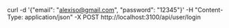 curl -d '{"email": "alexiso@gmail.com", "password": "12345"}' -H "Content-Type: application/json" -X POST http://localhost:3100/api/user/login
